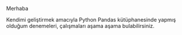 Merhaba

Kendimi geliştirmek amacıyla Python Pandas kütüphanesinde yapmış olduğum denemeleri, çalışmaları aşama aşama bulabilirsiniz.
